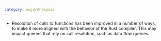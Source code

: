 ```yaml
---
category: majorAnalysis
---
```

* Resolution of calls to functions has been improved in a number of ways, to make it more aligned with the behavior of the Rust compiler. This may impact queries that rely on call resolution, such as data flow queries.